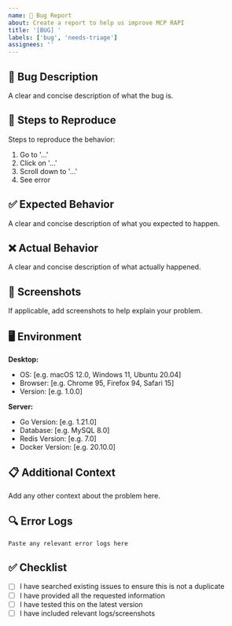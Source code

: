 ```yaml
---
name: 🐛 Bug Report
about: Create a report to help us improve MCP RAPI
title: '[BUG] '
labels: ['bug', 'needs-triage']
assignees: ''
---
```


## 🐛 Bug Description
A clear and concise description of what the bug is.

## 🔄 Steps to Reproduce
Steps to reproduce the behavior:
1. Go to '...'
2. Click on '...'
3. Scroll down to '...'
4. See error

## ✅ Expected Behavior
A clear and concise description of what you expected to happen.

## ❌ Actual Behavior
A clear and concise description of what actually happened.

## 📸 Screenshots
If applicable, add screenshots to help explain your problem.

## 🖥️ Environment
**Desktop:**
- OS: [e.g. macOS 12.0, Windows 11, Ubuntu 20.04]
- Browser: [e.g. Chrome 95, Firefox 94, Safari 15]
- Version: [e.g. 1.0.0]

**Server:**
- Go Version: [e.g. 1.21.0]
- Database: [e.g. MySQL 8.0]
- Redis Version: [e.g. 7.0]
- Docker Version: [e.g. 20.10.0]

## 📋 Additional Context
Add any other context about the problem here.

## 🔍 Error Logs
```
Paste any relevant error logs here
```

## ✅ Checklist
- [ ] I have searched existing issues to ensure this is not a duplicate
- [ ] I have provided all the requested information
- [ ] I have tested this on the latest version
- [ ] I have included relevant logs/screenshots